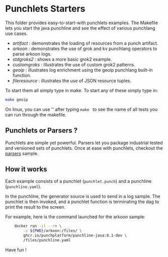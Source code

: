 # Punchlets Starters

This folder provides easy-to-start-with punchlets examples. The Makefile lets you start the java punchline
and see the effect of various punchlang use cases.

* *artifact* : demonstrates the loading of resources from a punch artifact.
* *arkoon* : demonstrates the use of grok and kv punchlang operators to parse arkoon logs.
* *stdgroks2* : shows a more basic grok2 example.
* *customgroks* : illustrates the use of custom grok2 patterns.
* *geoip* : illustrates log enrichment using the geoip punchlang built-in function.
* *fileresource* : illustrates the use of JSON resource tuples.

To start them all simply type in make.
To start any of these simply type in:
```sh
make geoip
``` 

On linux, you can use '<tab>' after typing `make ` to see the name of all tests you can run through the makefile.

## Punchlets or Parsers ?

Punchlets are simple yet powerful. Parsers let you package industrial tested and versioned sets of punchlets. Once at
ease with punchlets, checkout the [parsers](../../../parsers) sample.

## How it works

Each example consists of a punchlet (`punchlet.punch`) and a punchline (`punchline.yaml`).

In the punchline, the generator source is used to send in a log sample. The punchlet is then invoked, and a
punchlet function is terminating the dag to print the result to the screen.

For example, here is the command launched for the arkoon sample:

```sh
	docker run -it --rm \
		-v ${PWD}/arkoon:/files/ \
		ghcr.io/punchplatform/punchline-java:8.1-dev \
		/files/punchline.yaml

```

Have fun !

